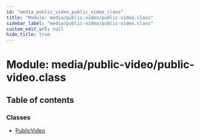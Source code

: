 ```yaml
---
id: "media_public_video_public_video_class"
title: "Module: media/public-video/public-video.class"
sidebar_label: "media/public-video/public-video.class"
custom_edit_url: null
hide_title: true
---
```


# Module: media/public-video/public-video.class

## Table of contents

### Classes

- [PublicVideo](../classes/media_public_video_public_video_class.publicvideo.md)
